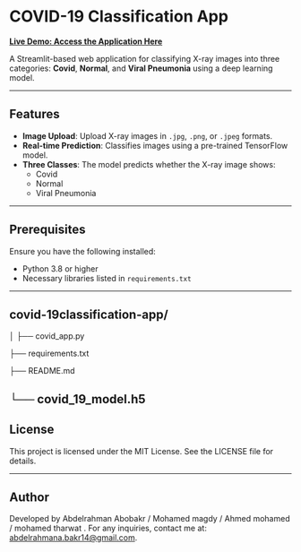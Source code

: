 # COVID-19 Classification App

[**Live Demo: Access the Application Here**](https://blank-app-tj7yv0lyrrb.streamlit.app/)

A Streamlit-based web application for classifying X-ray images into three categories: **Covid**, **Normal**, and **Viral Pneumonia** using a deep learning model.

---

## Features
- **Image Upload**: Upload X-ray images in `.jpg`, `.png`, or `.jpeg` formats.
- **Real-time Prediction**: Classifies images using a pre-trained TensorFlow model.
- **Three Classes**: The model predicts whether the X-ray image shows:
  - Covid
  - Normal
  - Viral Pneumonia

---

## Prerequisites
Ensure you have the following installed:
- Python 3.8 or higher
- Necessary libraries listed in `requirements.txt`

---

## covid-19classification-app/
│
├── covid_app.py          

├── requirements.txt      

├── README.md             

└── covid_19_model.h5     
---
## License

This project is licensed under the MIT License. See the LICENSE file for details.

---
## Author
Developed by Abdelrahman Abobakr / Mohamed magdy / Ahmed mohamed / mohamed tharwat .
For any inquiries, contact me at: abdelrahmana.bakr14@gmail.com.



